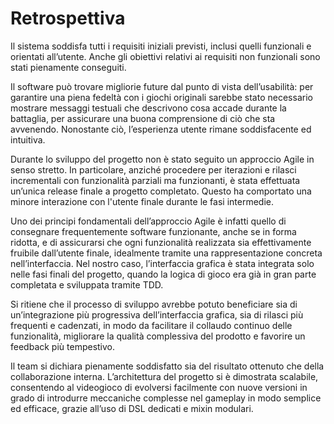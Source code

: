 # Retrospettiva

Il sistema soddisfa tutti i requisiti iniziali previsti, inclusi quelli funzionali e orientati all’utente. Anche gli obiettivi relativi ai requisiti non funzionali sono stati pienamente conseguiti.

Il software può trovare migliorie future dal punto di vista dell’usabilità: per garantire una piena fedeltà con i giochi originali sarebbe stato necessario mostrare messaggi testuali che descrivono cosa accade durante la battaglia, per assicurare una buona comprensione di ciò che sta avvenendo. Nonostante ciò, l’esperienza utente rimane soddisfacente ed intuitiva.

Durante lo sviluppo del progetto non è stato seguito un approccio Agile in senso stretto. In particolare, anziché procedere per iterazioni e rilasci incrementali con funzionalità parziali ma funzionanti, è stata effettuata un’unica release finale a progetto completato. Questo ha comportato una minore interazione con l'utente finale durante le fasi intermedie.

Uno dei principi fondamentali dell’approccio Agile è infatti quello di consegnare frequentemente software funzionante, anche se in forma ridotta, e di assicurarsi che ogni funzionalità realizzata sia effettivamente fruibile dall’utente finale, idealmente tramite una rappresentazione concreta nell’interfaccia. Nel nostro caso, l’interfaccia grafica è stata integrata solo nelle fasi finali del progetto, quando la logica di gioco era già in gran parte completata e sviluppata tramite TDD. 

Si ritiene che il processo di sviluppo avrebbe potuto beneficiare sia di un’integrazione più progressiva dell’interfaccia grafica, sia di rilasci più frequenti e cadenzati, in modo da facilitare il collaudo continuo delle funzionalità, migliorare la qualità complessiva del prodotto e favorire un feedback più tempestivo.

Il team si dichiara pienamente soddisfatto sia del risultato ottenuto che della collaborazione interna. L’architettura del progetto si è dimostrata scalabile, consentendo al videogioco di evolversi facilmente con nuove versioni in grado di introdurre meccaniche complesse nel gameplay in modo semplice ed efficace, grazie all’uso di DSL dedicati e mixin modulari.